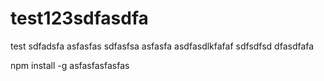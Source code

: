 # test123sdfasdfa
test
sdfadsfa
asfasfas
sdfasfsa
asfasfa
asdfasdlkfafaf
sdfsdfsd
dfasdfafa


npm install -g asfasfasfasfas
